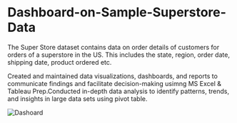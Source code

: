 # Dashboard-on-Sample-Superstore-Data
The Super Store dataset contains data on order details of customers for orders of a superstore in the US. This includes the state, region, order date, shipping date, product ordered etc.


Created and maintained data visualizations, dashboards, and reports to communicate findings and facilitate decision-making usimng MS Excel & Tableau Prep.Conducted in-depth data analysis to identify patterns, trends, and insights in large data sets using pivot table.


![Dashoard](https://github.com/sachinpateloffl/Dashboard-on-Sample-Superstore-Data/assets/98209638/3aeece0d-400b-47a4-9d5c-fd49c8b5d613)
